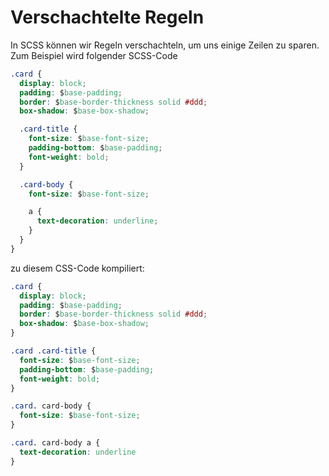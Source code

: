 # Verschachtelte Regeln

In SCSS können wir Regeln verschachteln, um uns einige Zeilen zu sparen. Zum Beispiel wird folgender SCSS-Code

````CSS
.card {
  display: block;
  padding: $base-padding;
  border: $base-border-thickness solid #ddd;
  box-shadow: $base-box-shadow;

  .card-title {
    font-size: $base-font-size;
    padding-bottom: $base-padding;
    font-weight: bold;
  }

  .card-body {
    font-size: $base-font-size;

    a {
      text-decoration: underline;
    }
  }
}
````

zu diesem CSS-Code kompiliert:

````CSS
.card {
  display: block;
  padding: $base-padding;
  border: $base-border-thickness solid #ddd;
  box-shadow: $base-box-shadow;
}

.card .card-title {
  font-size: $base-font-size;
  padding-bottom: $base-padding;
  font-weight: bold;
}

.card. card-body {
  font-size: $base-font-size;
}

.card. card-body a {
  text-decoration: underline
}
````